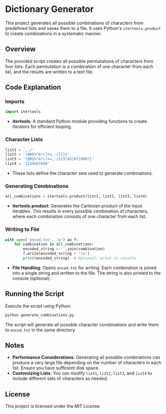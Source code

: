 # Dictionary Generator

This project generates all possible combinations of characters from predefined lists and saves them to a file. It uses Python's `itertools.product` to create combinations in a systematic manner.

## Overview

The provided script creates all possible permutations of characters from four lists. Each permutation is a combination of one character from each list, and the results are written to a text file.

## Code Explanation

### Imports

```python
import itertools
```
- **itertools**: A standard Python module providing functions to create iterators for efficient looping.

### Character Lists

```python
list1 = ',./'
list2 = '!@#$%^&*()+=,./][}{'
list3 = '!@#$%^&*()+=,./123}45]67[890?{'
list4 = '1234567890'
```
- These lists define the character sets used to generate combinations.

### Generating Combinations

```python
all_combinations = itertools.product(list1, list2, list3, list4)
```
- **itertools.product**: Generates the Cartesian product of the input iterables. This results in every possible combination of characters, where each combination consists of one character from each list.

### Writing to File

```python
with open('encod.txt', 'w') as f:
    for combination in all_combinations:
        encoded_string = ''.join(combination)
        f.write(encoded_string + '\n')
        print(encoded_string)  # Optional: print to console
```
- **File Handling**: Opens `encod.txt` for writing. Each combination is joined into a single string and written to the file. The string is also printed to the console (optional).

## Running the Script

Execute the script using Python:
```bash
python generate_combinations.py
```

The script will generate all possible character combinations and write them to `encod.txt` in the same directory.

## Notes

- **Performance Considerations**: Generating all possible combinations can produce a very large file depending on the number of characters in each list. Ensure you have sufficient disk space.
- **Customizing Lists**: You can modify `list1`, `list2`, `list3`, and `list4` to include different sets of characters as needed.

## License

This project is licensed under the MIT License.
